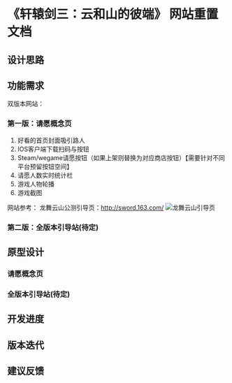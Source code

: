 # 《轩辕剑三：云和山的彼端》 网站重置文档

## 设计思路

## 功能需求
双版本网站：

### 第一版：请愿概念页
1. 好看的首页封面吸引路人
2. IOS客户端下载扫码与按钮
3. Steam/wegame请愿按钮（如果上架则替换为对应商店按钮）【需要针对不同平台预留按钮空间】
4. 请愿人数实时统计栏
4. 游戏人物轮播
3. 游戏截图

网站参考：
龙舞云山公测引导页：http://sword.163.com/
![龙舞云山引导页](http://www.swdwiki.com/img/lwys.png)


### 第二版：全版本引导站(待定)


## 原型设计
### 请愿概念页

### 全版本引导站(待定)

## 开发进度


## 版本迭代


## 建议反馈


